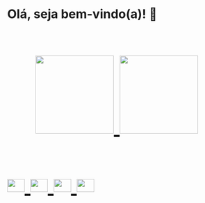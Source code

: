 <strong><h1>Olá, seja bem-vindo(a)! 👋<h1></strong> 
<div align="center">
  <a href="https://github.com/alinessantana">
  <img height="180em"src="https://github-readme-stats.vercel.app/api?username=alinessantana&show_icons=true&theme=dark&include_all_commits=true&count_private=true"/>
  <img height="180em"src="https://github-readme-stats.vercel.app/api/top-langs/?username=alinessantana&layout=compact&langs_count=7&theme=dark"/>
</div>

<div style="display: inline_block"><br>
<img align="center" alt="Aline-ko" height="30" width="40" src="https://cdn.jsdelivr.net/gh/devicons/devicon/icons/kotlin/kotlin-original.svg" />
<img align="center" alt="Aline-dart" height="30" width="40" src="https://cdn.jsdelivr.net/gh/devicons/devicon/icons/dart/dart-original.svg" /> 
<img align="center" alt="Aline-flutter" height="30" width="40"src="https://cdn.jsdelivr.net/gh/devicons/devicon/icons/flutter/flutter-original.svg" />         
<img align="center" alt="Aline-ADS" height="30" width="40" src="https://cdn.jsdelivr.net/gh/devicons/devicon/icons/androidstudio/androidstudio-original.svg" />

          
          
          
          

          
          
          
          
          

          
          
          
          
          
          

          
          
          


                      
</div>





